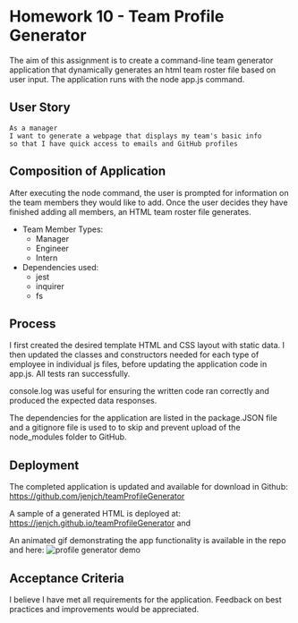 # Homework 10 - Team Profile Generator

The aim of this assignment is to create a command-line team generator application that dynamically generates an html team roster file based on user input. The application runs with the node app.js command. 

## User Story

```
As a manager
I want to generate a webpage that displays my team's basic info
so that I have quick access to emails and GitHub profiles
```

## Composition of Application

After executing the node command, the user is prompted for information on the team members they would like to add. Once the user decides they have finished adding all members, an HTML team roster file generates.

* Team Member Types:
  * Manager
  * Engineer
  * Intern
* Dependencies used:
  * jest
  * inquirer
  * fs 

## Process

I first created the desired template HTML and CSS layout with static data. I then updated the classes and constructors needed for each type of employee in individual js files, before updating the application code in app.js. All tests ran successfully.

console.log was useful for ensuring the written code ran correctly and produced the expected data responses. 

The dependencies for the application are listed in the package.JSON file and a gitignore file is used to to skip and prevent upload of the node_modules folder to GitHub.

## Deployment

The completed application is updated and available for download in Github: 
https://github.com/jenjch/teamProfileGenerator

A sample of a generated HTML is deployed at:
https://jenjch.github.io/teamProfileGenerator
and 

An animated gif demonstrating the app functionality is available in the repo and here: ![profile generator demo](./profileGenerator.gif)

## Acceptance Criteria

I believe I have met all requirements for the application. Feedback on best practices and improvements would be appreciated.  
